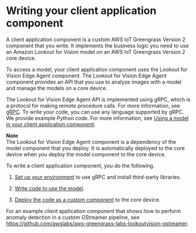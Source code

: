 # Writing your client application component<a name="client-application-overview"></a>

A client application component is a custom AWS IoT Greengrass Version 2 component that you write\. It implements the business logic you need to use an Amazon Lookout for Vision model on an AWS IoT Greengrass Version 2 core device\.

To access a model, your client application component uses the Lookout for Vision Edge Agent component\. The Lookout for Vision Edge Agent component provides an API that you use to analyze images with a model and manage the models on a core device\.

The Lookout for Vision Edge Agent API is implemented using gRPC, which is a protocol for making remote procedure calls\. For more information, see [gRPC](https://grpc.io/)\. To write your code, you can use any language supported by gRPC\. We provide example Python code\. For more information, see [Using a model in your client application component](inference-using-model.md)\.



**Note**  
The Lookout for Vision Edge Agent component is a dependency of the model component that you deploy\. It is automatically deployed to the core device when you deploy the model component to the core device\. 

To write a client application component, you do the following\.

1. [Set up your environment](edge-client-application-setup-environment.md) to use gRPC and install third\-party libraries\. 

1. [Write code to use the model](inference-using-model.md)\.

1. [Deploy the code as a custom component](device-deploy-components.md) to the core device\.

For an example client application component that shows how to perform anomaly detection in a custom GStreamer pipeline, see [https://github\.com/awslabs/aws\-greengrass\-labs\-lookoutvision\-gstreamer](https://github.com/awslabs/aws-greengrass-labs-lookoutvision-gstreamer)\.